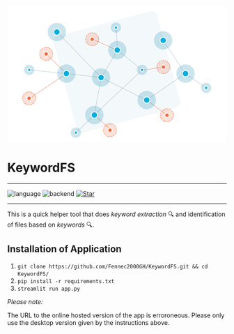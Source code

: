 ![logo](./logo.gif)
# KeywordFS
----------------------------------------------------------------------------------------------------
![language](https://img.shields.io/badge/language-python-yellow?style=plastic&logo=appveyor)
![backend](https://img.shields.io/badge/backend-KeyBERT-seagreen)
[![Star](https://img.shields.io/github/stars/Fennec2000GH/IntelliVision.svg?logo=github&style=social)](https://gitHub.com/Fennec2000GH/IntelliVision)

----------------------------------------------------------------------------------------------------

This is a quick helper tool that does *keyword extraction* 🔍 and identification of files based on *keywords* 🔍.

## Installation of Application
1. `git clone https://github.com/Fennec2000GH/KeywordFS.git && cd KeywordFS/`
2. `pip install -r requirements.txt`
3. `streamlit run app.py`

*Please note:*

The URL to the online hosted version of the app is erroroneous. Please only use the desktop version given by the instructions above.
